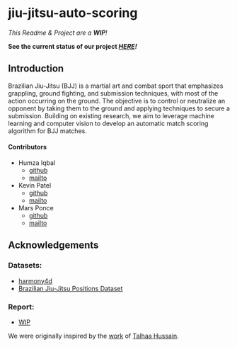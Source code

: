 # jiu-jitsu-auto-scoring
*This Readme & Project are a **WIP**!*

**See the current status of our project *[HERE](https://github.com/orgs/jiu-jitsu-auto-scoring/projects/1)!***
## Introduction

Brazilian Jiu-Jitsu (BJJ) is a martial art and combat sport that emphasizes grappling, ground fighting, and submission techniques, with most of the action occurring on the ground. The objective is to control or neutralize an opponent by taking them to the ground and applying techniques to secure a submission. Building on existing research, we aim to leverage machine learning and computer vision to develop an automatic match scoring algorithm for BJJ matches. 

#### Contributors
- Humza Iqbal
    - [github](https://github.com/HumzAIqbal67)
    - [mailto](mailto://humza.iqbal@mail.utoronto.ca)
- Kevin Patel
    - [github](https://github.com/kevinbpatel)
    - [mailto](mailto://kevinb.patel@mail.utoronto.ca)
- Mars Ponce
    - [github](https://github.com/marceloponceardon)
    - [mailto](mailto://poncema2.mail.utoronto.ca)

## Acknowledgements

### Datasets:
- [harmony4d](https://github.com/jyuntins/harmony4d)
- [Brazilian Jiu-Jitsu Positions Dataset](https://vicos.si/resources/jiujitsu/)

### Report:
- [WIP]()

We were originally inspired by the [work](https://github.com/talhaahussain/grappling-pose-identification) of [Talhaa Hussain](https://github.com/talhaahussain).


<!--

**Here are some ideas to get you started:**

🙋‍♀️ A short introduction - what is your organization all about?
🌈 Contribution guidelines - how can the community get involved?
👩‍💻 Useful resources - where can the community find your docs? Is there anything else the community should know?
🍿 Fun facts - what does your team eat for breakfast?
🧙 Remember, you can do mighty things with the power of [Markdown](https://docs.github.com/github/writing-on-github/getting-started-with-writing-and-formatting-on-github/basic-writing-and-formatting-syntax)
-->
